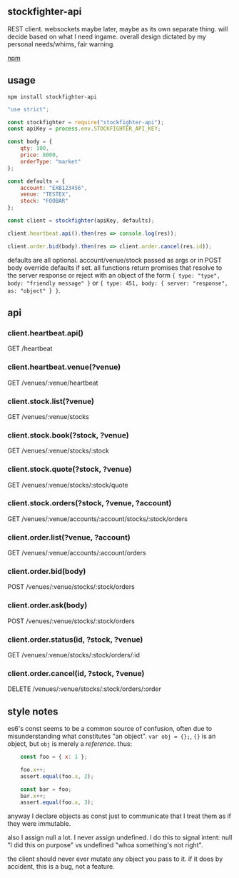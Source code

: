 stockfighter-api
---

REST client. websockets maybe later, maybe as its own separate thing. will decide based on what I need ingame. overall design dictated by my personal needs/whims, fair warning.

[npm](https://www.npmjs.com/package/stockfighter-api)

usage
---

`npm install stockfighter-api`

```javascript
"use strict";

const stockfighter = require("stockfighter-api");
const apiKey = process.env.STOCKFIGHTER_API_KEY;

const body = {
    qty: 100,
    price: 8000,
    orderType: "market" 
};

const defaults = {
    account: "EXB123456",
    venue: "TESTEX",
    stock: "FOOBAR"
};

const client = stockfighter(apiKey, defaults);

client.heartbeat.api().then(res => console.log(res));

client.order.bid(body).then(res => client.order.cancel(res.id));
```

defaults are all optional. account/venue/stock passed as args or in POST body override defaults if set. all functions return promises that resolve to the server response or reject with an object of the form `{ type: "type", body: "friendly message" }` or `{ type: 451, body: { server: "response", as: "object" } }`.

api
---

### client.heartbeat.api()
GET /heartbeat

### client.heartbeat.venue(?venue)
GET /venues/:venue/heartbeat

### client.stock.list(?venue)
GET /venues/:venue/stocks

### client.stock.book(?stock, ?venue)
GET /venues/:venue/stocks/:stock

### client.stock.quote(?stock, ?venue)
GET /venues/:venue/stocks/:stock/quote

### client.stock.orders(?stock, ?venue, ?account)
GET /venues/:venue/accounts/:account/stocks/:stock/orders

### client.order.list(?venue, ?account)
GET /venues/:venue/accounts/:account/orders

### client.order.bid(body)
POST /venues/:venue/stocks/:stock/orders

### client.order.ask(body)
POST /venues/:venue/stocks/:stock/orders

### client.order.status(id, ?stock, ?venue)
GET /venues/:venue/stocks/:stock/orders/:id

### client.order.cancel(id, ?stock, ?venue)
DELETE /venues/:venue/stocks/:stock/orders/:order

style notes
---

es6's const seems to be a common source of confusion, often due to misunderstanding what constitutes "an object". `var obj = {};`, `{}` is an object, but `obj` is merely a _reference_. thus:

```javascript
    const foo = { x: 1 };

    foo.x++;
    assert.equal(foo.x, 2);

    const bar = foo;
    bar.x++;
    assert.equal(foo.x, 3);
```

anyway I declare objects as const just to communicate that I treat them as if they were immutable.

also I assign null a lot. I never assign undefined. I do this to signal intent: null "I did this on purpose" vs undefined "whoa something's not right". 

the client should never ever mutate any object you pass to it. if it does by accident, this is a bug, not a feature.
